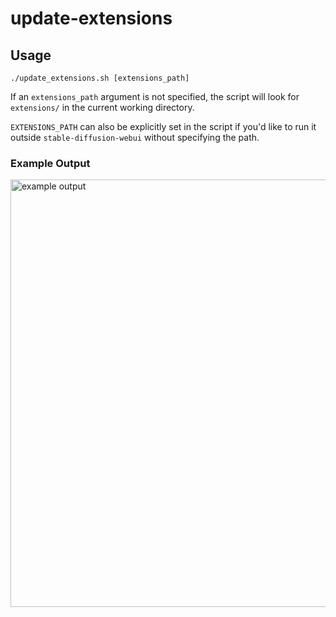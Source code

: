 # update-extensions
## Usage

`./update_extensions.sh [extensions_path]`

If an `extensions_path` argument is not specified, the script will look for `extensions/` in the current working directory. 

`EXTENSIONS_PATH` can also be explicitly set in the script if you'd like to run it outside `stable-diffusion-webui` without specifying the path. 

### Example Output
<img width="684" alt="example output" src="https://user-images.githubusercontent.com/30947643/198946951-4546d591-f9d4-40ce-b0d4-078ca6ec6164.png">
